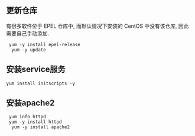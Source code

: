 ## 更新仓库
有很多软件位于 EPEL 仓库中, 而默认情况下安装的 CentOS 中没有该仓库, 因此需要自己手动添加.
```shell
 yum -y install epel-release
  yum -y update
```

## 安装service服务
```
yum install initscripts -y
```
## 安装apache2
```shell
 yum info httpd
 yum -y install httpd 
  yum -y install apache2
```

```{.python .input}

```
